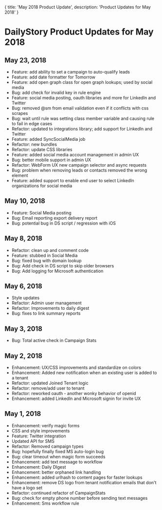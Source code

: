 {
	title: 'May 2018 Product Update',
	description: 'Product Updates for May 2018'
}
# DailyStory Product Updates for May 2018<br />
## May 23, 2018
* Feature: add ability to set a campaign to auto-qualify leads
* Feature: add date formatter for Tomorrow
* Feature: add open graph class for open graph lookups; used by social media
* Bug: add check for invalid key in rule engine
* Feature: social media posting, oauth libraries and more for LinkedIn and Twitter
* Bug: removed @sm from email validation even if it conflicts with css scrapes
* Bug: wait until rule was setting class member variable and causing rule to fail in edge cases
* Refactor: updated to integrations library; add support for LinkedIn and Twitter
* Feature: added SyncSocialMedia job
* Refactor: new bundles
* Refactor: update CSS libraries
* Feature: added social media account management in admin UX
* Bug: better mobile support in admin UX
* Refactor: WebForm UX new campaign selector and async requests
* Bug: problem when removing leads or contacts removed the wrong element
* Feature: added support to enable end user to select LinkedIn organizations for social media

## May 10, 2018
* Feature: Social Media posting
* Bug: Email reporting export delivery report
* Bug: potential bug in DS script / regression with iOS

## May 8, 2018
* Refactor: clean up and comment code
* Feature: stubbed in Social Media
* Bug: fixed bug with domain lookup
* Bug: Add check in DS script to skip older browsers
* Bug: Add logging for Microsoft authentication

## May 6, 2018
* Style updates
* Refactor: Admin user management
* Refactor: Improvements to daily digest
* Bug: fixes to link summary reports

## May 3, 2018
* Bug: Total active check in Campaign Stats

## May 2, 2018
* Enhancement: UX/CSS improvements and standardize on colors
* Enhancement: Added new notification when an existing user is added to a tenant
* Refactor: updated Joined Tenant logic
* Refactor: remove/add user to tenant
* Refactor: reworked oauth - another wonky behavior of openid
* Enhancement: added LinkedIn and Microsoft signin for invite UX

## May 1, 2018
* Enhancement: verify magic forms
* CSS and style improvements
* Feature: Twitter integration
* Updated API for SMS
* Refactor: Removed campaign types
* Bug: hopefully finally fixed MS auto-login bug
* Bug: clear timeout when magic form succeeds
* Enhancement: add text message to workflow
* Enhancement: Daily DIgest
* Enhancement: better orphaned link handling
* Enhancement: added urlhash to content pages for faster lookups
* Enhancement: remove DS logo from tenant notification emails that don't have a logo set
* Refactor: continued refactor of CampaignStats
* Bug: check for empty phone number before sending text messages
* Enhancement: Sms workflow rule